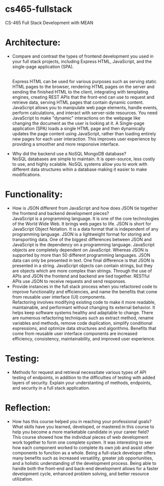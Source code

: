 # cs465-fullstack
CS-465 Full Stack Development with MEAN
# Architecture:
- Compare and contrast the types of frontend development you used in your full stack projects, including Express HTML, JavaScript, and the single-page application (SPA).
 
    <br/>Express HTML can be used for various purposes such as serving static HTML pages to the browser, rendering HTML pages on the server and sending the finished HTML to the client, integrating with templating engines, creating REST APIs that the front-end can use to request and retrieve data, serving HTML pages that contain dynamic content. JavaScript allows you to manipulate web page elements, handle events, perform calculations, and interact with server-side resources. You need JavaScript to make "dynamic" interactions on the webpage like changing the document as the user is looking at it. A Single-page application (SPA) loads a single HTML page and then dynamically updates the page content using JavaScript, rather than loading entirely new pages for each user interaction. This improves user experience by providing a smoother and more responsive interface.
- Why did the backend use a NoSQL MongoDB database?
    <br/>NoSQL databases are simple to maintain. It is open-source, less costly to use, and highly scalable. NoSQL systems allow you to work with different data structures wihin a database making it easier to make modifications. 
# Functionality:
- How is JSON different from JavaScript and how does JSON tie together the frontend and backend development pieces?
      <br/>JavaScript is a programming language. It is one of the core technologies of the World Wide Web. It brings web pages to life. JSON is short for JavaScript Object Notation. It is a data format that is independent of any programming language. JSON is a lightweight format for storing and transporting data. One of the biggest         differences between JSON and JavaScript is the dependency on a programming language. JavaScript objects are completely dependent on JavaScript. Whereas JSON is           supported by more than 50 different programming languages. JSON data can only be presented in text. One final difference is that JSON is presented in a string.           JavaScript objects can contain strings, but they are objects which are more complex than strings. Through the use of APIs and JSON the frontend and backend are           tied together. RESTful APIs use JSON to receive requests and send responses.
- Provide instances in the full stack process when you refactored code to improve functionality and efficiencies, and name the benefits that come from reusable user interface (UI) components.
      <br/>Refactoring involves modifying existing code to make it more readable, maintainable, and performant without changing its external behavior. It helps keep software systems healthy and adaptable to change. There are numerous refactoring techniques such as extract method, rename variables and methods, remove code duplication, simplify conditional expressions, and optimize data structures and algorithms. Benefits that come from reusable user interface components are increased efficiency, consistency, maintainability, and improved user experience. 
# Testing:
- Methods for request and retrieval necessitate various types of API testing of endpoints, in addition to the difficulties of testing with added layers of security. Explain your understanting of methods, endpoints, and security in a full stack application.
      
# Reflection:
- How has this course helped you in reaching your professional goals? What skills have you learned, developed, or mastered in this course to help you become a more marketable candidate in your career field?
      <br/>This course showed how the individual pieces of web development work together to form one complete system. It was interesting to see how each component worked to complete its own job and assist other components to function as a whole. Being a full-stack developer offers many benefits such as increased versatility, greater job opportunities, and a holistic understanding of the development process. Being able to handle both the front-end and back-end development allows for a faster development cycle, enhanced problem solving, and better resource utilization.
